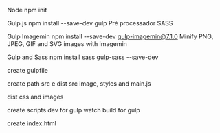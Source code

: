 Node
  npm init

Gulp.js
  npm install --save-dev gulp
  Pré processador SASS

Gulp Imagemin
  npm install --save-dev gulp-imagemin@7.1.0
  Minify PNG, JPEG, GIF and SVG images with imagemin

Gulp and Sass
  npm install sass gulp-sass --save-dev

create gulpfile

create path src e dist
  src
  image, styles and main.js

  dist
  css and images

create scripts
  dev for gulp watch
  build for gulp

create index.html

